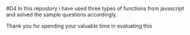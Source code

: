 #D4
In this repostory i have used three types of functions from javascript and solved the sample questions accordingly.

Thank you for spending your valuable time in evaluating this
